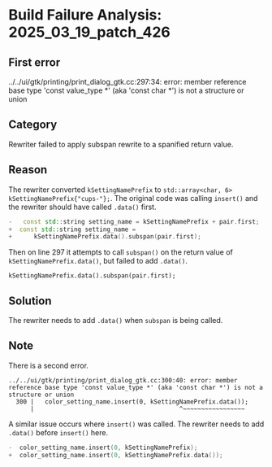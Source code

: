 # Build Failure Analysis: 2025_03_19_patch_426

## First error

../../ui/gtk/printing/print_dialog_gtk.cc:297:34: error: member reference base type 'const value_type *' (aka 'const char *') is not a structure or union

## Category
Rewriter failed to apply subspan rewrite to a spanified return value.

## Reason
The rewriter converted `kSettingNamePrefix` to `std::array<char, 6> kSettingNamePrefix{"cups-"};`.
The original code was calling `insert()` and the rewriter should have called `.data()` first.

```c++
-   const std::string setting_name = kSettingNamePrefix + pair.first;
+  const std::string setting_name =
+      kSettingNamePrefix.data().subspan(pair.first);
```

Then on line 297 it attempts to call `subspan()` on the return value of `kSettingNamePrefix.data()`, but failed to add `.data()`.

```
kSettingNamePrefix.data().subspan(pair.first);
```

## Solution
The rewriter needs to add `.data()` when `subspan` is being called.

## Note
There is a second error.
```
../../ui/gtk/printing/print_dialog_gtk.cc:300:40: error: member reference base type 'const value_type *' (aka 'const char *') is not a structure or union
  300 |   color_setting_name.insert(0, kSettingNamePrefix.data());
      |                                        ^~~~~~~~~~~~~~~~~~
```
A similar issue occurs where `insert()` was called. The rewriter needs to add `.data()` before `insert()` here.
```c++
-  color_setting_name.insert(0, kSettingNamePrefix);
+  color_setting_name.insert(0, kSettingNamePrefix.data());
```